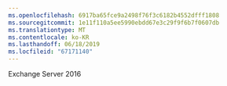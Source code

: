 ```yaml
---
ms.openlocfilehash: 6917ba65fce9a2498f76f3c6182b4552dfff1808
ms.sourcegitcommit: 1e11f110a5ee5990ebdd67e3c29f9f6b7f0607db
ms.translationtype: MT
ms.contentlocale: ko-KR
ms.lasthandoff: 06/18/2019
ms.locfileid: "67171140"
---
```

Exchange Server 2016